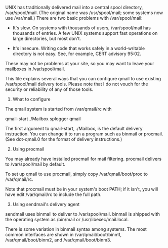 UNIX has traditionally delivered mail into a central spool directory,
/var/spool/mail. (The original name was /usr/spool/mail; some systems
now use /var/mail.) There are two basic problems with /var/spool/mail:

* It's slow. On systems with thousands of users, /var/spool/mail has
  thousands of entries. A few UNIX systems support fast operations on
  large directories, but most don't.

* It's insecure. Writing code that works safely in a world-writable
  directory is not easy. See, for example, CERT advisory 95:02.

These may not be problems at your site, so you may want to leave your
mailboxes in /var/spool/mail.

This file explains several ways that you can configure qmail to use
existing /var/spool/mail delivery tools. Please note that I do not vouch
for the security or reliability of any of those tools.


1. What to configure

The qmail system is started from /var/qmail/rc with

   qmail-start ./Mailbox splogger qmail

The first argument to qmail-start, ./Mailbox, is the default delivery
instruction. You can change it to run a program such as binmail or
procmail. (See dot-qmail.0 for the format of delivery instructions.)


2. Using procmail

You may already have installed procmail for mail filtering. procmail
delivers to /var/spool/mail by default.

To set up qmail to use procmail, simply copy /var/qmail/boot/proc to
/var/qmail/rc.

Note that procmail must be in your system's boot PATH; if it isn't, you
will have edit /var/qmail/rc to include the full path.


3. Using sendmail's delivery agent

sendmail uses binmail to deliver to /var/spool/mail. binmail is shipped
with the operating system as /bin/mail or /usr/libexec/mail.local.

There is some variation in binmail syntax among systems. The most common
interfaces are shown in /var/qmail/boot/binm1, /var/qmail/boot/binm2,
and /var/qmail/boot/binm3.
